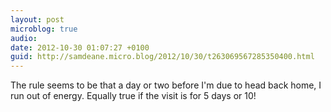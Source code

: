 ```yaml
---
layout: post
microblog: true
audio: 
date: 2012-10-30 01:07:27 +0100
guid: http://samdeane.micro.blog/2012/10/30/t263069567285350400.html
---
```

The rule seems to be that a day or two before I'm due to head back home, I run out of energy. Equally true if the visit is for 5 days or 10!
